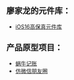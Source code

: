 ## 廖家龙的元件库：

  - [iOS16高保真元件库](https://github.com/Liao-Hexo/PM-Projects/tree/master/廖家龙的元件库/iOS16高保真元件库)

## 产品原型项目：

  - [蜗牛记账](https://github.com/Liao-Hexo/PM-Projects/tree/master/蜗牛记账)
  - [仿微信朋友圈](https://github.com/Liao-Hexo/PM-Projects/tree/master/仿微信朋友圈)
